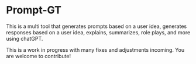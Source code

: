 # Prompt-GT
This is a multi tool that generates prompts based on a user idea, generates responses based on a user idea, explains, summarizes, role plays, and more using chatGPT.

This is a work in progress with many fixes and adjustments incoming.  You are welcome to contribute!
